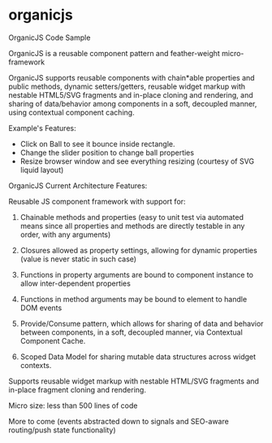 organicjs
=========

OrganicJS Code Sample

OrganicJS is a reusable component pattern and feather-weight micro-framework

OrganicJS supports reusable components with chain*able properties and public methods, dynamic setters/getters,
reusable widget markup with nestable HTML5/SVG fragments and in-place cloning and rendering, and
sharing of data/behavior among components in a soft, decoupled manner, using contextual component caching.

Example's Features: 

- Click on Ball to see it bounce inside rectangle.
- Change the slider position to change ball properties
- Resize browser window and see everything resizing (courtesy of SVG liquid layout)

OrganicJS Current Architecture Features:

Reusable JS component framework with support for:

1. Chainable methods and properties (easy to unit test via automated means since all properties and methods are directly
testable in any order, with any arguments)

2. Closures allowed as property settings, allowing for dynamic properties (value is never static in such case)

3. Functions in property arguments are bound to component instance to allow inter-dependent properties

4. Functions in method arguments may be bound to element to handle DOM events

5. Provide/Consume pattern, which allows for sharing of data and behavior between components, in a soft, decoupled manner,
via Contextual Component Cache.

6. Scoped Data Model for sharing mutable data structures across widget contexts.

Supports reusable widget markup with nestable HTML/SVG fragments and in-place fragment cloning and rendering.

Micro size: less than 500 lines of code

More to come (events abstracted down to signals and SEO-aware routing/push state functionality)
